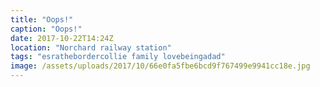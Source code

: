```yaml
---
title: "Oops!"
caption: "Oops!"
date: 2017-10-22T14:24Z
location: "Norchard railway station"
tags: "esrathebordercollie family lovebeingadad"
image: /assets/uploads/2017/10/66e0fa5fbe6bcd9f767499e9941cc18e.jpg
---
```

